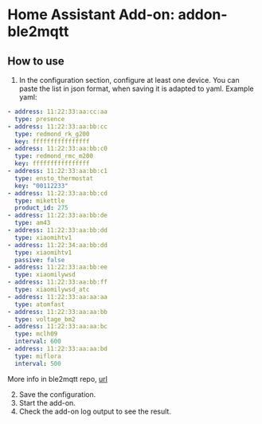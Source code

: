 # Home Assistant Add-on: addon-ble2mqtt
## How to use

1. In the configuration section, configure at least one device. You can paste the list in json format, when saving it is adapted to yaml. Example yaml:
```yaml
- address: 11:22:33:aa:cc:aa
  type: presence
- address: 11:22:33:aa:bb:cc
  type: redmond_rk_g200
  key: ffffffffffffffff
- address: 11:22:33:aa:bb:c0
  type: redmond_rmc_m200
  key: ffffffffffffffff
- address: 11:22:33:aa:bb:c1
  type: ensto_thermostat
  key: "00112233"
- address: 11:22:33:aa:bb:cd
  type: mikettle
  product_id: 275
- address: 11:22:33:aa:bb:de
  type: am43
- address: 11:22:33:aa:bb:dd
  type: xiaomihtv1
- address: 11:22:34:aa:bb:dd
  type: xiaomihtv1
  passive: false
- address: 11:22:33:aa:bb:ee
  type: xiaomilywsd
- address: 11:22:33:aa:bb:ff
  type: xiaomilywsd_atc
- address: 11:22:33:aa:aa:aa
  type: atomfast
- address: 11:22:33:aa:aa:bb
  type: voltage_bm2
- address: 11:22:33:aa:aa:bc
  type: mclh09
  interval: 600
- address: 11:22:33:aa:aa:bd
  type: miflora
  interval: 500
```

More info in ble2mqtt repo, [url](https://github.com/devbis/ble2mqtt)

2. Save the configuration.
3. Start the add-on.
4. Check the add-on log output to see the result.